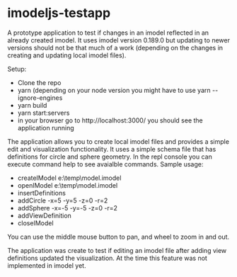 # imodeljs-testapp

A prototype application to test if changes in an imodel reflected in an already created imodel.
It uses imodel version 0.189.0 but updating to newer versions should not be that much of a work (depending on the changes in creating and updating local imodel files).

Setup:
* Clone the repo
* yarn (depending on your node version you might have to use yarn --ignore-engines
* yarn build
* yarn start:servers
* in your browser go to http://localhost:3000/ you should see the application running

The application allows you to create local imodel files and provides a simple edit and visualization functionality. It uses a simple schema file that has definitions for circle and sphere geometry. In the repl console you can execute command help to see avaialble commands. Sample usage:
* createIModel e:\temp\model.imodel
* openIModel e:\temp\model.imodel
* insertDefinitions
* addCircle -x=5 -y=5 -z=0 -r=2
* addSphere -x=-5 -y=-5 -z=0 -r=2
* addViewDefinition
* closeIModel

You can use the middle mouse button to pan, and wheel to zoom in and out.

The application was create to test if editing an imodel file after adding view definitions updated the visualization. At the time this feature was not implemented in imodel yet.
